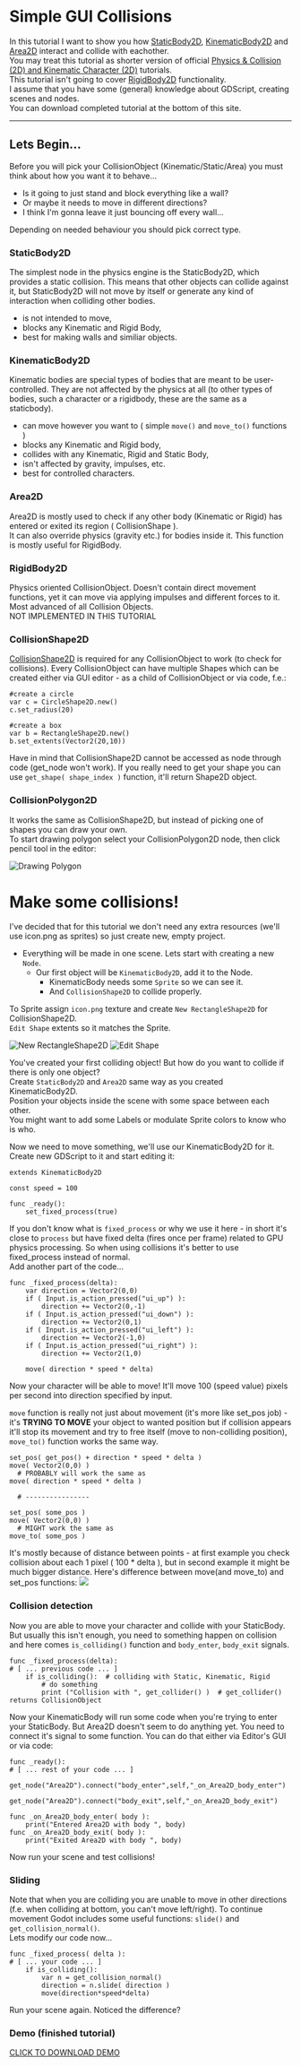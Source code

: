 # Simple GUI Collisions
In this tutorial I want to show you how [StaticBody2D](http://docs.godotengine.org/en/latest/classes/class_staticbody2d.html), [KinematicBody2D](http://docs.godotengine.org/en/latest/classes/class_kinematicbody2d.html) and [Area2D](http://docs.godotengine.org/en/latest/classes/class_area2d.html) interact and collide with eachother.  
You may treat this tutorial as shorter version of official [Physics & Collision (2D) and Kinematic Character (2D)](http://docs.godotengine.org/en/latest/tutorials/2d/_2d_physics.html) tutorials.  
This tutorial isn't going to cover [RigidBody2D](http://docs.godotengine.org/en/latest/classes/class_rigidbody2d.html) functionality.  
I assume that you have some (general) knowledge about GDScript, creating scenes and nodes.  
You can download completed tutorial at the bottom of this site.  
  
----  
## Lets Begin...  
Before you will pick your CollisionObject (Kinematic/Static/Area) you must think about how you want it to behave...  
  
* Is it going to just stand and block everything like a wall?  
* Or maybe it needs to move in different directions?  
* I think I'm gonna leave it just bouncing off every wall...  
  
Depending on needed behaviour you should pick correct type. 

### StaticBody2D
The simplest node in the physics engine is the StaticBody2D, which provides a static collision. This means that other objects can collide against it, but StaticBody2D will not move by itself or generate any kind of interaction when colliding other bodies.
* is not intended to move, 
* blocks any Kinematic and Rigid Body,  
* best for making walls and similiar objects.   

### KinematicBody2D  
Kinematic bodies are special types of bodies that are meant to be user-controlled. They are not affected by the physics at all (to other types of bodies, such a character or a rigidbody, these are the same as a staticbody).  
* can move however you want to ( simple `move()` and `move_to()` functions )  
* blocks any Kinematic and Rigid body,
* collides with any Kinematic, Rigid and Static Body,
* isn't affected by gravity, impulses, etc.
* best for controlled characters.  

### Area2D  
Area2D is mostly used to check if any other body (Kinematic or Rigid) has entered or exited its region ( CollisionShape ).  
It can also override physics (gravity etc.) for bodies inside it. This function is mostly useful for RigidBody.  

### RigidBody2D  
Physics oriented CollisionObject. Doesn't contain direct movement functions, yet it can move via applying impulses and different forces to it. Most advanced of all Collision Objects.  
NOT IMPLEMENTED IN THIS TUTORIAL  

### CollisionShape2D
[CollisionShape2D](http://docs.godotengine.org/en/latest/tutorials/2d/physics_introduction.html#shapes) is required for any CollisionObject to work (to check for collisions). Every CollisionObject can have multiple Shapes which can be created either via GUI editor - as a child of CollisionObject or via code, f.e.:
```gdscript
#create a circle
var c = CircleShape2D.new()
c.set_radius(20)

#create a box
var b = RectangleShape2D.new()
b.set_extents(Vector2(20,10))
```  
Have in mind that CollisionShape2D cannot be accessed as node through code (get_node won't work). If you really need to get your shape you can use `get_shape( shape_index )` function, it'll return Shape2D object.  

### CollisionPolygon2D
It works the same as CollisionShape2D, but instead of picking one of shapes you can draw your own.  
To start drawing polygon select your CollisionPolygon2D node, then click pencil tool in the editor:  
  
![Drawing Polygon](https://imgur.com/ktSPn2V.png)
  
  
# Make some collisions!  
I've decided that for this tutorial we don't need any extra resources (we'll use icon.png as sprites) so just create new, empty project.    
- Everything will be made in one scene. Lets start with creating a new `Node`.    
    - Our first object will be `KinematicBody2D`, add it to the Node.  
        - KinematicBody needs some `Sprite` so we can see it.
        - And `CollisionShape2D` to collide properly.  
  
To Sprite assign `icon.png` texture and create `New RectangleShape2D` for CollisionShape2D.  
`Edit Shape` extents so it matches the Sprite.  
  
![New RectangleShape2D](https://imgur.com/TJdskpy.png) ![Edit Shape](https://imgur.com/kXKAahX.png)  
  
You've created your first colliding object! But how do you want to collide if there is only one object?  
Create `StaticBody2D` and `Area2D` same way as you created KinematicBody2D.  
Position your objects inside the scene with some space between each other.  
You might want to add some Labels or modulate Sprite colors to know who is who.  
  
Now we need to move something, we'll use our KinematicBody2D for it. Create new GDScript to it and start editing it:  
```gdscript
extends KinematicBody2D

const speed = 100

func _ready():
	set_fixed_process(true)
```  
If you don't know what is `fixed_process` or why we use it here - in short it's close to `process` but have fixed delta (fires once per frame) related to GPU physics processing. So when using collisions it's better to use fixed_process instead of normal.  
Add another part of the code...  
  
```gdscript
func _fixed_process(delta):
	var direction = Vector2(0,0)
	if ( Input.is_action_pressed("ui_up") ):
		direction += Vector2(0,-1)
	if ( Input.is_action_pressed("ui_down") ):
		direction += Vector2(0,1)
	if ( Input.is_action_pressed("ui_left") ):
		direction += Vector2(-1,0)
	if ( Input.is_action_pressed("ui_right") ):
		direction += Vector2(1,0)
	
	move( direction * speed * delta)
```  
  
Now your character will be able to move! It'll move 100 (speed value) pixels per second into direction specified by input.  
  
`move` function is really not just about movement (it's more like set_pos job) - it's **TRYING TO MOVE** your object to wanted position but if collision appears it'll stop its movement and try to free itself (move to non-colliding position), `move_to()` function works the same way.  
  
```gdscript
set_pos( get_pos() + direction * speed * delta )
move( Vector2(0,0) )
  # PROBABLY will work the same as
move( direction * speed * delta )

  # ----------------

set_pos( some_pos )
move( Vector2(0,0) )
  # MIGHT work the same as
move_to( some_pos )
```  
  
It's mostly because of distance between points - at first example you check collision about each 1 pixel ( 100 * delta ), but in second example it might be much bigger distance. Here's difference between move(and move_to) and set_pos functions:
![](https://imgur.com/OUQVgdM.png)  
  
### Collision detection  
Now you are able to move your character and collide with your StaticBody. But usually this isn't enough, you need to something happen on collision and here comes `is_colliding()` function and `body_enter`, `body_exit` signals.  
  
```gdscript
func _fixed_process(delta):
# [ ... previous code ... ]
	if is_colliding():	# colliding with Static, Kinematic, Rigid
		# do something
		print ("Collision with ", get_collider() )	# get_collider() returns CollisionObject
```  
Now your KinematicBody will run some code when you're trying to enter your StaticBody. But Area2D doesn't seem to do anything yet. You need to connect it's signal to some function. You can do that either via Editor's GUI or via code:  
  
```gdscript
func _ready():
# [ ... rest of your code ... ]
	get_node("Area2D").connect("body_enter",self,"_on_Area2D_body_enter")
	get_node("Area2D").connect("body_exit",self,"_on_Area2D_body_exit")
```  
  
```gdscript
func _on_Area2D_body_enter( body ):
	print("Entered Area2D with body ", body)
func _on_Area2D_body_exit( body ):
	print("Exited Area2D with body ", body)
```  
  
Now run your scene and test collisions!  
  
### Sliding  
Note that when you are colliding you are unable to move in other directions (f.e. when colliding at bottom, you can't move left/right). To continue movement Godot includes some useful functions: `slide()` and `get_collision_normal()`.  
Lets modify our code now...  
  
```gdscript
func _fixed_process( delta ):
# [ ... your code ... ]
	if is_colliding():
		var n = get_collision_normal()
		direction = n.slide( direction )
		move(direction*speed*delta)
```  
  
Run your scene again. Noticed the difference?  
  
### Demo (finished tutorial)
  
[CLICK TO DOWNLOAD DEMO](https://drive.google.com/open?id=0Bz_8S_euQkQVUk92VDRKQTByTzA&authuser=0)
